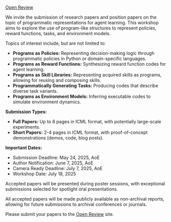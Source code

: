[<u>Open Review</u>](https://openreview.net/group?id=ICML.cc/2025/Workshop/PRAL)

We invite the submission of research papers and position papers on the topic of programmatic representations for agent learning. This workshop aims to explore the use of program-like structures to represent policies, reward functions, tasks, and environment models.

Topics of interest include, but are not limited to:

* **Programs as Policies:** Representing decision-making logic through programmatic policies in Python or domain-specific languages.
* **Programs as Reward Functions:** Synthesizing reward function codes for agent learning.
* **Programs as Skill Libraries:** Representing acquired skills as programs, allowing for reusing and composing skills.
* **Programmatically Generating Tasks:** Producing codes that describe diverse task variants.
* **Programs as Environment Models:** Inferring executable codes to simulate environment dynamics.

**Submission Types:**

* **Full Papers:** Up to 8 pages in ICML format, with potentially large-scale experiments.
* **Short Papers:** 2-4 pages in ICML format, with proof-of-concept demonstrations (demos, code, blog posts).

**Important Dates:**

* Submission Deadline: May 24, 2025, AoE
* Author Notification: June 7, 2025, AoE
* Camera Ready Deadline: July 7, 2025, AoE
* Workshop Date: July 18, 2025

Accepted papers will be presented during poster sessions, with exceptional submissions selected for spotlight oral presentations.

All accepted papers will be made publicly available as non-archival reports, allowing for future submissions to archival conferences or journals.

Please submit your papers to the [<u>Open Review</u>](https://openreview.net/group?id=ICML.cc/2025/Workshop/PRAL) site.
